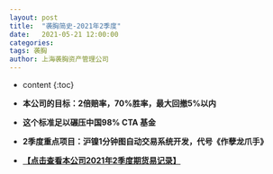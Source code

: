 ```yaml
---
layout: post
title:  "袭胸简史-2021年2季度"
date:   2021-05-21 12:00:00
categories: 
tags: 袭胸
author: 上海袭胸资产管理公司
---
```


* content
{:toc}


* **本公司的目标：2倍赔率，70%胜率，最大回撤5%以内**
* **这个标准足以碾压中国98% CTA 基金**
* **2季度重点项目：沪镍1分钟图自动交易系统开发，代号《作孽龙爪手》**
* **[【点击查看本公司2021年2季度期货易记录】](https://github.com/hhtc2050/hhtc2050.github.io/blob/master/_posts/2021-05-21-2jidu.txt)**
